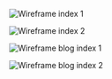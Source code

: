 ![Wireframe index 1](../../marcus-a-davis.github.io/wireframe-index-1.png "Wireframe index 1")

![Wireframe index 2](../../marcus-a-davis.github.io/wireframe-index-2.png "Wireframe index 2")

![Wireframe blog index 1](../../marcus-a-davis.github.io/wireframe-blog-index-1.png "Wireframe blog index 1")

![Wireframe blog index 2](../../marcus-a-davis.github.io/wireframe-blog-index-2.png "Wireframe blog index 2")